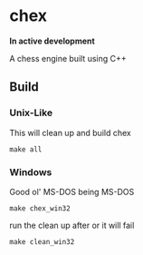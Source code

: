 # chex

**In active development**

A chess engine built using C++

## Build

### Unix-Like

This will clean up and build chex

```shell
make all 
```

### Windows

Good ol' MS-DOS being MS-DOS

```shell
make chex_win32
```

run the clean up after or it will fail

```shell
make clean_win32
```
